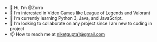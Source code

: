 - 👋 Hi, I’m @Zorro
- 👀 I’m interested in Video Games like League of Legends and Valorant
- 🌱 I’m currently learning Python 3, Java, and JavaScript.
- 💞️ I’m looking to collaborate on any project since I am new to coding in project
- 📫 How to reach me at niketgupta1@gmail.com 

<!---
Knighthood81/Knighthood81 is a ✨ special ✨ repository because its `README.md` (this file) appears on your GitHub profile.
You can click the Preview link to take a look at your changes.
--->
